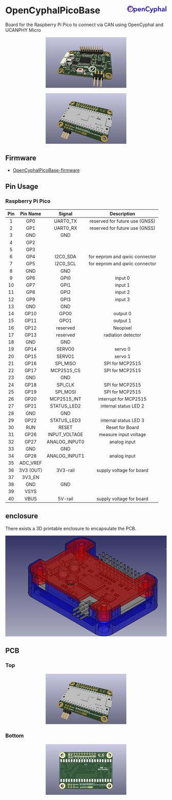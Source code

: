 <a href="https://opencyphal.org/"><img align="right" src="https://raw.githubusercontent.com/107-systems/.github/main/logo/opencyphal.svg" width="25%"></a>
OpenCyphalPicoBase
==================
Board for the Raspberry Pi Pico to connect via CAN using OpenCyphal and UCANPHY Micro

<p align="center">
  <img src="docs/images/OpenCyphalPicoBase_rendering.png" width="50%">
</p>

<p align="center">
  <img src="docs/images/OpenCyphalPicoBase_rendering_back.png" width="50%">
</p>

## Firmware
* [OpenCyphalPicoBase-firmware](https://github.com/107-systems/OpenCyphalPicoBase-firmware)

## Pin Usage

### Raspberry Pi Pico 

| **Pin** | **Pin Name** | **Signal**    | **Description**                  |
|:-------:|:------------:|:-------------:|:--------------------------------:|
| 1       | GP0          | UART0_TX      | reserved for future use (GNSS)   |
| 2       | GP1          | UART0_RX      | reserved for future use (GNSS)   |
| 3       | GND          | GND           |                                  |
| 4       | GP2          |               |                                  |
| 5       | GP3          |               |                                  |
| 6       | GP4          | I2C0_SDA      | for eeprom and qwiic connector   |
| 7       | GP5          | I2C0_SCL      | for eeprom and qwiic connector   |
| 8       | GND          | GND           |                                  |
| 9       | GP6          | GPI0          | input 0                          |
| 10      | GP7          | GPI1          | input 1                          |
| 11      | GP8          | GPI2          | input 2                          |
| 12      | GP9          | GPI3          | input 3                          |
| 13      | GND          | GND           |                                  |
| 14      | GP10         | GPO0          | output 0                         |
| 15      | GP11         | GPO1          | output 1                         |
| 16      | GP12         | reserved      | Neopixel                         |
| 17      | GP13         | reserved      | radiation detector               |
| 18      | GND          | GND           |                                  |
| 19      | GP14         | SERVO0        | servo 0                          |
| 20      | GP15         | SERVO1        | servo 1                          |
| 21      | GP16         | SPI_MISO      | SPI for MCP2515                  |
| 22      | GP17         | MCP2515_CS    | SPI for MCP2515                  |
| 23      | GND          | GND           |                                  |
| 24      | GP18         | SPI_CLK       | SPI for MCP2515                  |
| 25      | GP19         | SPI_MOSI      | SPI for MCP2515                  |
| 26      | GP20         | MCP2515_INT   | interrupt for MCP2515            |
| 27      | GP21         | STATUS_LED2   | internal status LED 2            |
| 28      | GND          | GND           |                                  |
| 29      | GP22         | STATUS_LED3   | internal status LED 3            |
| 30      | RUN          | RESET         | Reset for Board                  |
| 31      | GP26         | INPUT_VOLTAGE | measure input voltage            |
| 32      | GP27         | ANALOG_INPUT0 | analog input                     |
| 33      | GND          | GND           |                                  |
| 34      | GP28         | ANALOG_INPUT1 | analog input                     |
| 35      | ADC_VREF     |               |                                  |
| 36      | 3V3 (OUT)    | 3V3-rail      | supply voltage for board         |
| 37      | 3V3_EN       |               |                                  |
| 38      | GND          | GND           |                                  |
| 39      | VSYS         |               |                                  |
| 40      | VBUS         | 5V-rail       | supply voltage for board         |

## enclosure

There exists a 3D printable enclosure to encapsulate the PCB.

![OpenCyphalPicoBase enclosure](docs/images/OpenCyphalPicoBase_enclosure.png)

## PCB
### Top
<p align="center">
  <img src="docs/images/OpenCyphalPicoBase_rendering_back.png" width="50%">
</p>

### Bottom
<p align="center">
  <img src="docs/images/OpenCyphalPicoBase_bot.png" width="50%">
</p>
